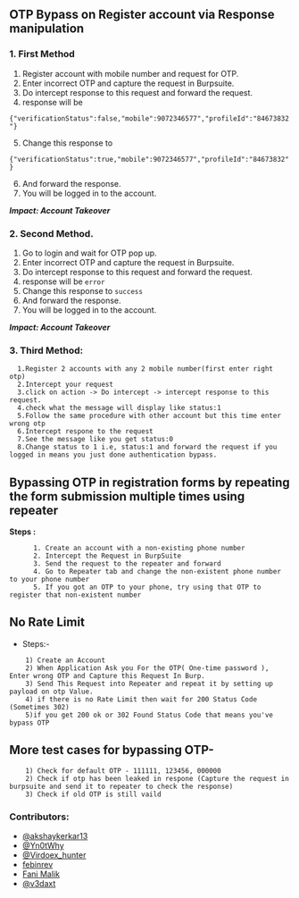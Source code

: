 ## OTP Bypass on Register account via Response manipulation

### 1. First Method

1. Register account with mobile number and request for OTP.
2. Enter incorrect OTP and capture the request in Burpsuite.
3. Do intercept response to this request and forward the request.
4. response will be

`{"verificationStatus":false,"mobile":9072346577","profileId":"84673832"}`

5. Change this response to

`{"verificationStatus":true,"mobile":9072346577","profileId":"84673832"}`

6. And forward the response.
7. You will be logged in to the account.

**_Impact: Account Takeover_**

### 2. Second Method.

1. Go to login and wait for OTP pop up.
2. Enter incorrect OTP and capture the request in Burpsuite.
3. Do intercept response to this request and forward the request.
4. response will be
   `error`
5. Change this response to
   `success`
6. And forward the response.
7. You will be logged in to the account.

**_Impact: Account Takeover_**

### 3. Third Method:

```
  1.Register 2 accounts with any 2 mobile number(first enter right otp)
  2.Intercept your request
  3.click on action -> Do intercept -> intercept response to this request.
  4.check what the message will display like status:1
  5.Follow the same procedure with other account but this time enter wrong otp
  6.Intercept respone to the request
  7.See the message like you get status:0
  8.Change status to 1 i.e, status:1 and forward the request if you logged in means you just done authentication bypass.
```

## Bypassing OTP in registration forms by repeating the form submission multiple times using repeater

**Steps :**

```
      1. Create an account with a non-existing phone number
      2. Intercept the Request in BurpSuite
      3. Send the request to the repeater and forward
      4. Go to Repeater tab and change the non-existent phone number to your phone number
      5. If you got an OTP to your phone, try using that OTP to register that non-existent number
```

## No Rate Limit

-   Steps:-

```
    1) Create an Account
    2) When Application Ask you For the OTP( One-time password ), Enter wrong OTP and Capture this Request In Burp.
    3) Send This Request into Repeater and repeat it by setting up payload on otp Value.
    4) if there is no Rate Limit then wait for 200 Status Code (Sometimes 302)
    5)if you get 200 ok or 302 Found Status Code that means you've bypass OTP
```

## More test cases for bypassing OTP-

```
    1) Check for default OTP - 111111, 123456, 000000
    2) Check if otp has been leaked in respone (Capture the request in burpsuite and send it to repeater to check the response)
    3) Check if old OTP is still vaild
```

### Contributors:

-   [@akshaykerkar13](https://twitter.com/akshaykerkar13)
-   [@Yn0tWhy](https://twitter.com/Yn0tWhy)
-   [@Virdoex_hunter](https://twitter.com/Virdoex_hunter)
-   [febinrev](https://twitter.com/febinrev)
-   [Fani Malik](https://twitter.com/fanimalikhack)
-   [@v3daxt](https://twitter.com/v3daxt)
